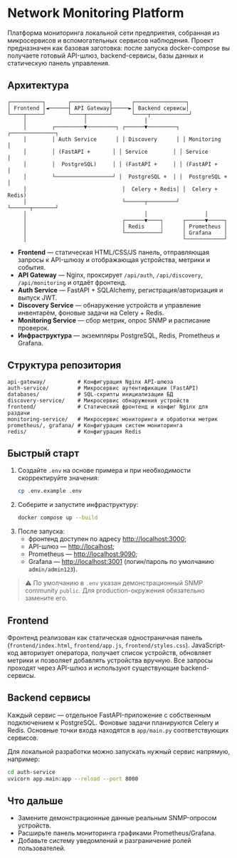 # Network Monitoring Platform

Платформа мониторинга локальной сети предприятия, собранная из микросервисов и вспомогательных сервисов наблюдения. Проект предназначен как базовая заготовка: после запуска docker-compose вы получаете готовый API-шлюз, backend-сервисы, базы данных и статическую панель управления.

## Архитектура

```
┌──────────┐       ┌────────────┐      ┌────────────────┐
│ Frontend │◄──────┤ API Gateway├─────►│ Backend сервисы│
└────┬─────┘       └────┬───────┘      └────┬────────────┘
     │                  │                  │
     │        ┌─────────▼─────────┐ ┌──────▼─────────┐ ┌──────────────┐
     │        │ Auth Service      │ │ Discovery      │ │ Monitoring    │
     │        │ (FastAPI +       │ │ Service        │ │ Service       │
     │        │  PostgreSQL)     │ │ (FastAPI +     │ │ (FastAPI +    │
     │        └──────────────────┘ │  PostgreSQL +  │ │  PostgreSQL + │
     │                              │  Celery + Redis│ │  Celery + Redis)
     │                              └──────┬─────────┘ └──────┬───────┘
     │                                     │                  │
     │                              ┌──────▼────┐      ┌──────▼─────┐
     │                              │ Redis     │      │ Prometheus │
     │                              └───────────┘      │ Grafana    │
     │                                                 └────────────┘
```

* **Frontend** — статическая HTML/CSS/JS панель, отправляющая запросы к API-шлюзу и отображающая устройства, метрики и события.
* **API Gateway** — Nginx, проксирует `/api/auth`, `/api/discovery`, `/api/monitoring` и отдаёт фронтенд.
* **Auth Service** — FastAPI + SQLAlchemy, регистрация/авторизация и выпуск JWT.
* **Discovery Service** — обнаружение устройств и управление инвентарём, фоновые задачи на Celery + Redis.
* **Monitoring Service** — сбор метрик, опрос SNMP и расписание проверок.
* **Инфраструктура** — экземпляры PostgreSQL, Redis, Prometheus и Grafana.

## Структура репозитория

```
api-gateway/          # Конфигурация Nginx API-шлюза
auth-service/         # Микросервис аутентификации (FastAPI)
databases/            # SQL-скрипты инициализации БД
discovery-service/    # Микросервис обнаружения устройств
frontend/             # Статический фронтенд и конфиг Nginx для раздачи
monitoring-service/   # Микросервис мониторинга и обработки метрик
prometheus/, grafana/ # Конфигурация систем мониторинга
redis/                # Конфигурация Redis
```

## Быстрый старт

1. Создайте `.env` на основе примера и при необходимости скорректируйте значения:
   ```bash
   cp .env.example .env
   ```
2. Соберите и запустите инфраструктуру:
   ```bash
   docker compose up --build
   ```
3. После запуска:
   * фронтенд доступен по адресу <http://localhost:3000>;
   * API-шлюз — <http://localhost>;
   * Prometheus — <http://localhost:9090>;
   * Grafana — <http://localhost:3001> (логин/пароль по умолчанию `admin/admin123`).

> ⚠️ По умолчанию в `.env` указан демонстрационный SNMP community `public`. Для production-окружения обязательно замените его.

## Frontend

Фронтенд реализован как статическая одностраничная панель (`frontend/index.html`, `frontend/app.js`, `frontend/styles.css`). JavaScript-код авторизует оператора, получает список устройств, обновляет метрики и позволяет добавлять устройства вручную. Все запросы проходят через API-шлюз и используют существующие backend-сервисы.

## Backend сервисы

Каждый сервис — отдельное FastAPI-приложение с собственным подключением к PostgreSQL. Фоновые задачи планируются Celery и Redis. Основные точки входа находятся в `app/main.py` соответствующих сервисов.

Для локальной разработки можно запускать нужный сервис напрямую, например:
```bash
cd auth-service
uvicorn app.main:app --reload --port 8000
```

## Что дальше

* Замените демонстрационные данные реальным SNMP-опросом устройств.
* Расширьте панель мониторинга графиками Prometheus/Grafana.
* Добавьте систему уведомлений и разграничение ролей пользователей.
